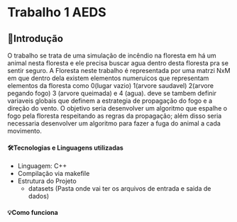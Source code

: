 # Trabalho 1 AEDS

## 📝Introdução
O trabalho se trata de uma simulação de incêndio na floresta em há um animal nesta floresta e ele precisa buscar agua dentro desta floresta pra se sentir seguro. A Floresta neste trabalho é representada por uma matrzi NxM em que dentro dela existem elementos numeruicos que representam elementos da floresta como 0(lugar vazio) 1(arvore saudavel) 2(arvore pegando fogo) 3 (arvore queimada) e 4 (agua). deve se tambem definir variaveis globais que definem a estrategia de propagação do fogo e a direção do vento. O objetivo seria desenvolver um algoritmo que espalhe o fogo pela floresta respeitando as regras da propagação; além disso seria necessaria desenvolver um algoritmo para fazer a fuga do animal a cada movimento.

#### 🛠️Tecnologias e Linguagens utilizadas

- Linguagem: C++
- Compilação via makefile
- Estrutura do Projeto
     - datasets (Pasta onde vai ter os arquivos de entrada e saida de dados)
            

 #### 💡Como funciona
